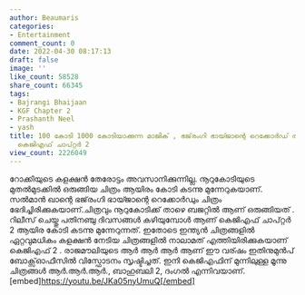 ```yaml
---
author: Beaumaris
categories:
- Entertainment
comment_count: 0
date: 2022-04-30 08:17:13
draft: false
image: ''
like_count: 58528
share_count: 66345
tags:
- Bajrangi Bhaijaan
- KGF Chapter 2
- Prashanth Neel
- yash
title: 100 കോടി 1000 കോടിയാക്കുന്ന മാജിക് , ഭജ്‌രംഗി ഭായ്ജാന്റെ റെക്കോർഡ് തകർത്ത്
  കെജിഎഫ് ചാപ്റ്റർ 2
view_count: 2226049
---
```


റോക്കിയുടെ കളക്ഷൻ തേരോട്ടം അവസാനിക്കുന്നില്ല. നൂറുകോടിയുടെ മുതൽമുടക്കിൽ ഒരുങ്ങിയ ചിത്രം ആയിരം കോടി കടന്നു മുന്നേറുകയാണ്. സൽമാൻ ഖാന്റെ ഭജ്‌രംഗി ഭായ്ജാന്റെ റെക്കോർഡും ചിത്രം ഭേദിച്ചിരിക്കുകയാണ്.ചിത്രവും നൂറുകോടിക്ക് താഴെ ബജറ്റിൽ ആണ് ഒരുങ്ങിയത് . റിലീസ് ചെയ്തു പതിനഞ്ചു ദിവസങ്ങൾ കഴിയുമ്പോൾ ആണ് കെജിഎഫ് ചാപ്റ്റർ 2 ആയിര കോടി കടന്നു മുന്നേറുന്നത്. ഇതോടെ ഇന്ത്യൻ ചിത്രങ്ങളിൽ ഏറ്റവുമധികം കളക്ഷൻ നേടിയ ചിത്രങ്ങളിൽ നാലാമത് എത്തിയിരിക്കുകയാണ് കെജിഎഫ് 2 . രാജമൗലിയുടെ ആർ ആർ ആർ ആണ് ഈ വര്ഷം ഇതിനുമുൻപ് ബോക്സ്ഓഫീസിൽ വിസ്ഫോടനം സൃഷ്ടിച്ചത്. ഇനി കെജിഎഫിന് മുന്നിലുള്ള മൂന്നു ചിത്രങ്ങൾ ആര്‍.ആര്‍.ആര്‍., ബാഹുബലി 2, ദംഗല്‍ എന്നിവയാണ്. [embed]https://youtu.be/JKa05nyUmuQ[/embed]
